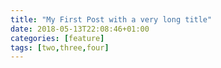 ```yaml
---
title: "My First Post with a very long title"
date: 2018-05-13T22:08:46+01:00
categories: [feature]
tags: [two,three,four]
---
```


